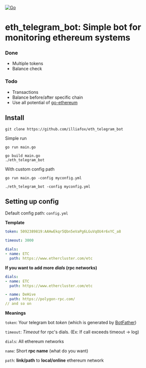 [![Go](https://github.com/illiafox/eth_telegram_bot/actions/workflows/go.yml/badge.svg)](https://github.com/illiafox/eth_telegram_bot/actions/workflows/go.yml)
# eth_telegram_bot: Simple bot for monitoring ethereum systems

### Done
* Multiple tokens
* Balance check

### Todo
* Transactions
* Balance before/after specific chain
* Use all potential of [go-ethereum](https://github.com/ethereum/go-ethereum) 

## Install
```
git clone https://github.com/illiafox/eth_telegram_bot
```
Simple run
```
go run main.go
```
```
go build main.go
./eth_telegram_bot
```
With custom config path
``` 
go run main.go -config myconfig.yml
```
``` 
./eth_telegram_bot -config myconfig.yml
```

## Setting up config
Default config path: `config.yml`

**Template**
``` yml
token: 5092389819:AAHwEkqr5Qbn5eVaPg6LGuVqOU4r6xYC_a8

timeout: 3000

dials:
- name: ETC
  path: https://www.ethercluster.com/etc
```

**If you want to add more *dials* (rpc networks)**
``` yml
dials:
- name: ETC
  path: https://www.ethercluster.com/etc

- name: DeHive
  path: https://polygon-rpc.com/
// and so on
```
**Meanings**

`token`: Your telegram bot *token* (which is generated by [BotFather](https://t.me/botfather))

`timeout`: *Timeout* for rpc's dials. (Ex: If call exceeds timeout -> log)

`dials`: All ethereum networks

   `name`: Short **rpc name** (what do you want)
  
  `path`: **link/path** to **local/online** ethereum network
